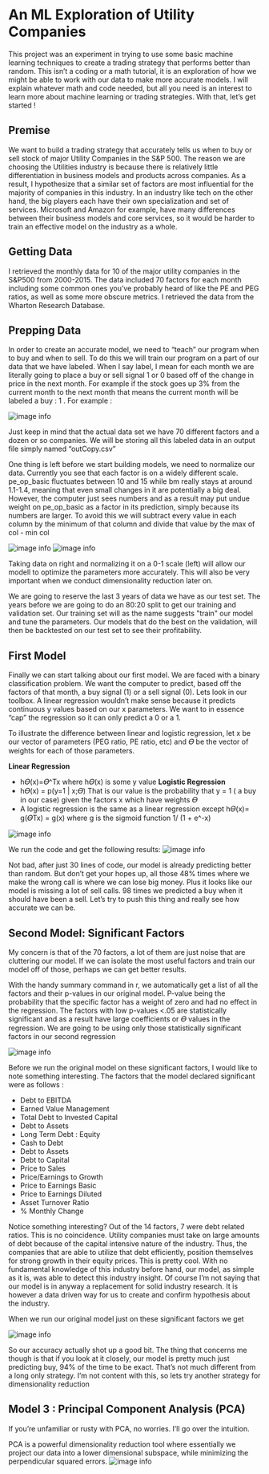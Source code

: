 # An ML Exploration of Utility Companies  

This project was an experiment in trying to use some basic machine learning techniques to create a trading strategy that performs better than random. This isn’t a coding or a math tutorial, it is an exploration of how we might be able to work with our data to make more accurate models. I will explain whatever math and code needed, but all you need is an interest to learn more about machine learning or trading strategies. With that, let’s get started !

## Premise
We want to build a trading strategy that accurately tells us when to buy or sell stock of major Utility Companies in the S&P 500. The reason we are choosing the Utilities industry is because there is relatively little differentiation in business models and products across companies. As a result, I hypothesize that a similar set of factors are most influential for the majority of companies in this industry. In an industry like tech on the other hand, the big players each have their own specialization and set of services. Microsoft and Amazon for example, have many differences between their business models and core services, so it would be harder to train an effective model on the industry as a whole.


## Getting Data
I retrieved the monthly data for 10 of the major utility companies in the S&P500 from 2000-2015. The data included 70 factors for each month including some common ones you’ve probably heard of like the PE and PEG ratios, as well as some more obscure metrics. I retrieved the data from the Wharton Research Database.

## Prepping Data
In order to create an accurate model, we need to “teach” our program when to buy and when to sell. To do this we will train our program on a part of our data that we have labeled. When I say label, I mean for each month we are literally going to place a buy or sell signal 1 or 0 based off of the change in price  in the next month. For example if the stock goes up 3%  from the current month to the next month  that means the current month will be labeled a buy : 1 . For example :

![image info](blog_images/LabeledData.png)

Just keep in mind that the actual data set we have 70 different factors and a dozen or so companies.  We will be storing all this labeled data in an output file simply named “outCopy.csv”  

One thing is left before we start building models, we need to normalize our data.  Currently you see that each factor is on a widely  different scale. pe_op_basic fluctuates between 10 and 15 while bm really stays at around 1.1-1.4, meaning that even small changes in it are potentially a big deal. However, the computer just sees numbers and as a result  may put undue weight on pe_op_basic as a factor in its prediction, simply because its numbers are larger. To avoid this we will subtract every value in each column by the minimum of that column and divide that value by the max of col - min col

![image info](blog_images/unNormalData.png)  ![image info](blog_images/normalizedData.png) 

Taking data on right and normalizing it on a 0-1 scale (left) will allow our modell to optimize the parameters more accurately. This will also be very important when we conduct dimensionality reduction later on. 

We are going to reserve the last 3 years of data we have as our test set. The years before we are going to do an 80:20 split to get our training and validation set. Our training set will as the name suggests "train" our model and tune the parameters. Our models that do the best on the validation, will then be backtested on our test set to see their profitability.


## First Model 
Finally we can start talking about our first model. We are faced with a binary classification problem. We want the computer to predict, based off the factors of that month, a buy signal (1) or a sell signal (0). Lets look in our toolbox. A linear regression wouldn’t make sense because it predicts continuous y values based on our x parameters. We want to in essence “cap” the regression so it can only predict a 0 or a 1. 

To illustrate the difference between linear and logistic regression, let  x be our vector of parameters (PEG ratio, PE ratio, etc) and 𝛳 be the vector of weights for each of those parameters. 

**Linear Regression**
 - h𝛳(x)=𝛳^Tx  where h𝛳(x) is some y value 
**Logistic Regression** 
- h𝛳(x) = p(y=1 | x;𝛳) That is our value is the probability that y = 1 ( a buy in our case) given the factors x which have weights 𝛳
- A logistic regression is the same as a linear regression except h𝛳(x)= g(𝛳Tx) = g(x) where g is the sigmoid function 1/  (1 + e^-x) 


![image info](blog_images/firstModel.png)  

We run the code and get the following results: 
![image info](blog_images/firstModelResults.png)   

Not bad, after just 30 lines of code, our model is already predicting better than random. But don’t get your hopes up, all those 48% times where we make the wrong call is where we can lose big money. Plus it looks like our model is missing a lot of sell calls. 98 times we predicted a buy when it should have been a sell. Let’s try to push this thing and really see how accurate we can be. 

## Second Model: Significant Factors 
My concern is that of the 70 factors, a lot of them are just noise that are cluttering our model. If we can isolate the most useful factors and train our model off of those, perhaps we can get better results.

With the handy summary command in r, we automatically get a list of all the factors and their p-values in our original model. P-value being the probability that the specific factor has a weight of zero and had no effect in the regression. The factors with low p-values <.05 are statistically significant and as a result have large coefficients or 𝛳 values in the regression. We are going to be using only those statistically significant factors in our second regression 

![image info](blog_images/pvalues.png) 


Before we run the original model on these significant factors, I would like to note something interesting. The factors that the model declared significant were as follows : 


- Debt to EBITDA 
- Earned Value Management 
- Total Debt to Invested Capital 
- Debt to Assets 
- Long Term Debt : Equity 
- Cash to Debt 
- Debt to Assets
- Debt to Capital 
- Price to Sales 
- Price/Earnings to Growth
- Price to Earnings Basic
- Price to Earnings Diluted
- Asset Turnover Ratio
- % Monthly Change 

Notice something interesting? Out of the 14 factors,  7 were debt related ratios. This is no coincidence. Utility companies must take on large amounts of debt because of the capital intensive nature of the industry. Thus, the companies that are able to utilize that debt efficiently, position themselves for strong growth in their equity prices. This is pretty cool. With no fundamental knowledge of this industry before hand, our model, as simple as it is, was able to detect this industry insight. Of course I’m not saying that our model is in anyway a replacement for solid industry research. It is however a data driven way for us to create and confirm hypothesis about the industry.


When we run our original model just on these significant factors we get

![image info](blog_images/secondModelResults.png)  

So our accuracy actually shot up a good bit. The thing that concerns me though is that if you look at it closely, our model is pretty much just predicting buy, 94% of the time to be exact. That’s not much different from a long only strategy. I’m not content with this, so lets try another strategy for dimensionality reduction 

## Model 3 : Principal Component Analysis (PCA) 
If you’re unfamiliar or rusty with PCA, no worries. I’ll go over the intuition.

PCA is a powerful dimensionality reduction tool where essentially we project our data into a lower dimensional subspace, while minimizing the perpendicular squared errors.
![image info](blog_images/PCAexplain.png)  










